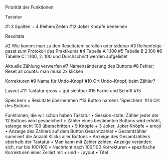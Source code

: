 Priorität der Funktionen

Tastatur

#1 3 Spalten + 4 Reihen/Zeilen
#12 Joker Knöpfe benennen
 
Resultate

#2 Wie kommt man zu den Resultaten: scrollen oder sidebar
#3 Reihenfolge passt zum Protokoll des Praktikums
#4 Tabelle A 1.100
#5 Tabelle B 2.100
#6 Tabelle C: 1.100, 2. 100 und Durchschnitt werden aufgelistet
 
Aktuelle Zählung verwerfen
#7 Namensänderung des Buttons
#8 Fehler: Reset all counts: man muss 2x klicken

Korrekturen
#9 Name für Undo-Knopf
#10 Ort Undo-Knopf, beim Zähler?
 
Layout
#11 Tastatur gross + gut sichtbar
#15 Farbe und Schrift #15
 
Speichern = Resultate übernehmen
#13 Button namens 'Speichern'
#14 Ort des Buttons


Funktionen, die wir schon haben
Tastatur
•	Session-state: Zähler jeder der 12 Buttons wird gespeichert
•	Zähler eines bestimmten Buttons wird erhöht, solange nicht 100 überschritten
•	9 Knöpfe + 3 Joker, Joker Knöpfe + emoji
•	Anzeige des Zählers auf dem Button
Gesamtzähler
•	Gesamtzähler summiert die Anzahl Klicks aller Buttons
•	Anzeige des Gesamtzählers oberhalb der Tastatur
•	Man kann mit Zähler zählen, Anzeige verändert sich, nur bis 100/100
•	Nachricht nach 100/100
Korrekturen
•	spezifische Korrekturen einer Zellart mit + und - 
Layout
•	Titel

